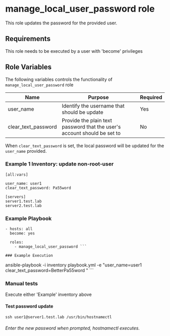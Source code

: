 manage_local_user_password role
=========

This role updates the password for the provided user.

## Requirements
This role needs to be executed by a user with 'become' privileges

## Role Variables

The following variables controls the functionality of `manage_local_user_password` role

| Name | Purpose|Required|
|---|---|---|
|user_name|Identify the username that should be update|Yes|
|clear_text_password|Provide the plain text password that the user's account should be set to|No|

When `clear_text_password` is set, the local password will be updated for the `user_name` provided.


### Example 1 Inventory: update non-root-user  

```
[all:vars]

user_name: user1
clear_text_password: Pa55word

[servers]
server1.test.lab
server2.test.lab
```

### Example Playbook

```
- hosts: all
  become: yes

  roles:
    - manage_local_user_password ```

### Example Execution

```
ansible-playbook -i inventory  playbook.yml -e "user_name=user1 clear_text_password=BetterPa55word "  ```

### Manual tests
Execute either 'Example' inventory above

#### Test password update
`ssh user1@server1.test.lab /usr/bin/hostnamectl`

###### Enter the new password when prompted, hostnamectl executes.
